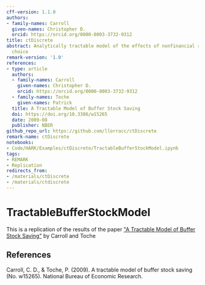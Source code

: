 ```yaml
---
cff-version: 1.1.0
authors:
- family-names: Carroll
  given-names: Christopher D.
  orcid: https://orcid.org/0000-0003-3732-9312
title: ctDiscrete
abstract: Analytically tractable model of the effects of nonfinancial risk on intertemporal
  choice
remark-version: '1.0'
references:
- type: article
  authors:
  - family-names: Carroll
    given-names: Christopher D.
    orcid: https://orcid.org/0000-0003-3732-9312
  - family-names: Toche
    given-names: Patrick
  title: A Tractable Model of Buffer Stock Saving
  doi: https://doi.org/10.3386/w15265
  date: 2009-08
  publisher: NBER
github_repo_url: https://github.com/llorracc/ctDiscrete
remark-name: ctDiscrete
notebooks:
- Code/HARK/Examples/ctDiscrete/TractableBufferStockModel.ipynb
tags:
- REMARK
- Replication
redirects_from:
- /materials/ctDiscrete
- /materials/ctdiscrete
---
```


# TractableBufferStockModel

This is a replication of the results of the paper ["A Tractable Model of Buffer Stock Saving"](http://www.econ2.jhu.edu/people/ccarroll/papers/ctDiscrete.pdf)  by Carroll and Toche


## References

Carroll, C. D., & Toche, P. (2009). A tractable model of buffer stock saving (No. w15265). National Bureau of Economic Research.

